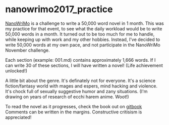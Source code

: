 # nanowrimo2017_practice

[NanoWriMo](https://nanowrimo.org/) is a challenge to write a 50,000 word novel in 1 month. This was my practice for that event, to see what the daily workload would be to write 50,000 words in a month. It turned out to be too much for me to handle, while keeping up with work and my other hobbies. Instead, I've decided to write 50,000 words at my own pace, and not participate in the NanoWriMo November challenge.

Each section (example: 001.md) contains approximately 1,666 words. If I can write 30 of these sections, I will have written a novel! (Life achievement unlocked!)

A little bit about the genre. It's definately not for everyone. It's a science fiction/fantasy world with mages and espers, mind hacking and violence. It's chock full of sexually suggestive humor and zany situations. (I'm drawing on years of research of ecchi harem anime. Woot!)

To read the novel as it progresses, check the book out on [gitbook](https://insanity54.gitbooks.io/nanowrimo/content/) Comments can be written in the margins. Constructive critisism is appreciated!
